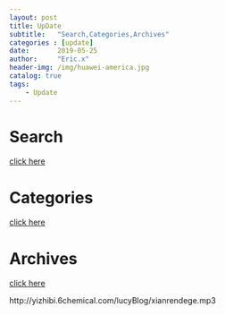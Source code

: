 ```yaml
---
layout: post
title: UpDate
subtitle:   "Search,Categories,Archives"
categories : [update]
date:       2019-05-25
author:     "Eric.x"
header-img: /img/huawei-america.jpg
catalog: true
tags:
    - Update
---
```

# Search

[click here](https://eric-xin.github.io/search)

# Categories

[click here](https://eric-xin.github.io/categories/)

# Archives


[click here](https://eric-xin.github.io/archives/)

<p>http://yizhibi.6chemical.com/lucyBlog/xianrendege.mp3</p>
